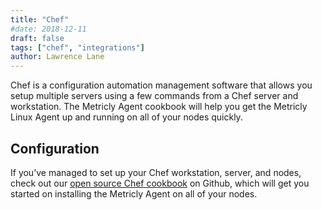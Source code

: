 ```yaml
---
title: "Chef"
#date: 2018-12-11
draft: false
tags: ["chef", "integrations"]
author: Lawrence Lane
---
```


Chef is a configuration automation management software that allows you setup multiple servers using a few commands from a Chef server and workstation. The Metricly Agent cookbook will help you get the Metricly Linux Agent up and running on all of your nodes quickly.

## Configuration
If you’ve managed to set up your Chef workstation, server, and nodes, check out our [open source Chef cookbook](https://github.com/netuitive/chef-netuitive#metricly-cookbook-chef) on Github, which will get you started on installing the Metricly Agent on all of your nodes.
